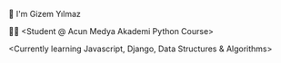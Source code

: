👋 I'm Gizem Yılmaz

👩‍💻 <Student @ Acun Medya Akademi Python Course>

  
<Currently learning Javascript, Django, Data Structures & Algorithms>

<img src="/dist/assets/svg/illustration-1.svg" alt>
